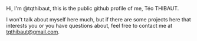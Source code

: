 Hi, I'm @tqthibaut, this is the public github profile of me, Téo THIBAUT.

I won't talk about myself here much, but if there are some projects here that interests you or you have questions about,
feel free to contact me at tqthibaut@gmail.com.

